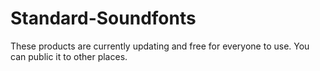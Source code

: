 # Standard-Soundfonts
These products are currently updating and free for everyone to use. You can public it to other places.
